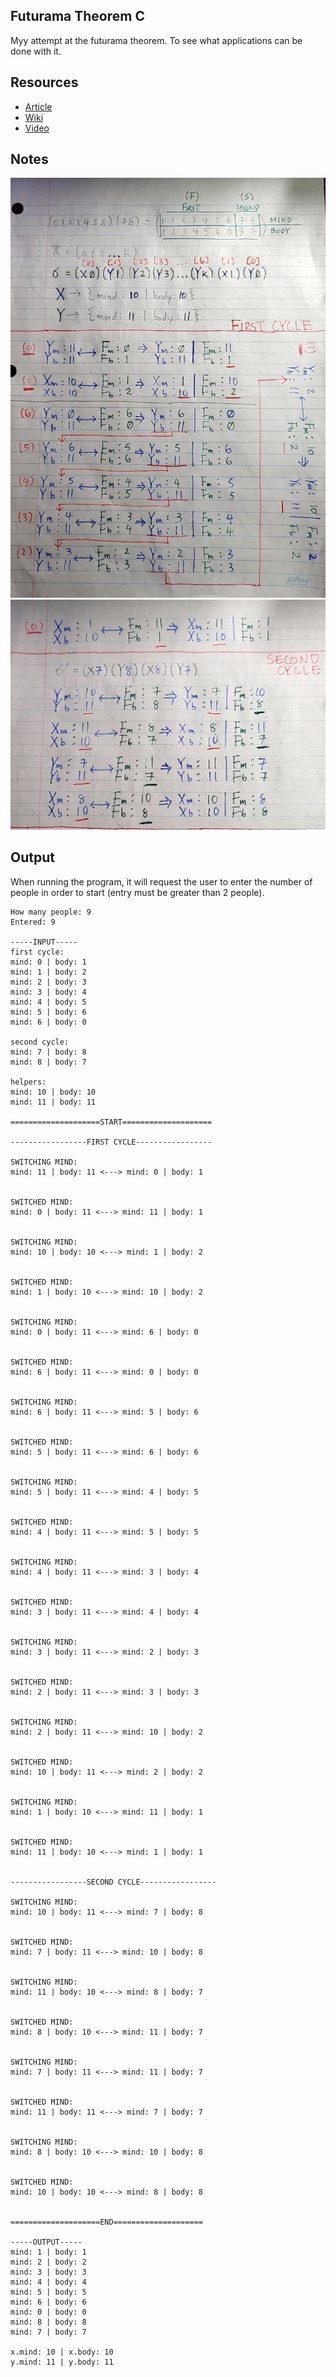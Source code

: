 ## Futurama Theorem C

Myy attempt at the futurama theorem. To see what applications can be done with it.

## Resources
* [Article](https://medium.com/@mikaeldavidsson/the-futurama-theorem-103980db677b)
* [Wiki](https://theinfosphere.org/Futurama_theorem)
* [Video](https://www.youtube.com/watch?v=ILmrtHlP9xY)

## Notes
![firstpage](./first_page.jpg)
![secondpage](./second_page.jpg)

## Output
When running the program, it will request the user to enter the number of people in order to start (entry must be greater than 2 people). 

```
How many people: 9
Entered: 9

-----INPUT-----
first cycle:
mind: 0 | body: 1
mind: 1 | body: 2
mind: 2 | body: 3
mind: 3 | body: 4
mind: 4 | body: 5
mind: 5 | body: 6
mind: 6 | body: 0

second cycle:
mind: 7 | body: 8
mind: 8 | body: 7

helpers:
mind: 10 | body: 10 
mind: 11 | body: 11

====================START====================

-----------------FIRST CYCLE-----------------

SWITCHING MIND:
mind: 11 | body: 11 <---> mind: 0 | body: 1


SWITCHED MIND:
mind: 0 | body: 11 <---> mind: 11 | body: 1


SWITCHING MIND:
mind: 10 | body: 10 <---> mind: 1 | body: 2


SWITCHED MIND:
mind: 1 | body: 10 <---> mind: 10 | body: 2


SWITCHING MIND:
mind: 0 | body: 11 <---> mind: 6 | body: 0


SWITCHED MIND:
mind: 6 | body: 11 <---> mind: 0 | body: 0


SWITCHING MIND:
mind: 6 | body: 11 <---> mind: 5 | body: 6


SWITCHED MIND:
mind: 5 | body: 11 <---> mind: 6 | body: 6


SWITCHING MIND:
mind: 5 | body: 11 <---> mind: 4 | body: 5


SWITCHED MIND:
mind: 4 | body: 11 <---> mind: 5 | body: 5


SWITCHING MIND:
mind: 4 | body: 11 <---> mind: 3 | body: 4


SWITCHED MIND:
mind: 3 | body: 11 <---> mind: 4 | body: 4


SWITCHING MIND:
mind: 3 | body: 11 <---> mind: 2 | body: 3


SWITCHED MIND:
mind: 2 | body: 11 <---> mind: 3 | body: 3


SWITCHING MIND:
mind: 2 | body: 11 <---> mind: 10 | body: 2


SWITCHED MIND:
mind: 10 | body: 11 <---> mind: 2 | body: 2


SWITCHING MIND:
mind: 1 | body: 10 <---> mind: 11 | body: 1


SWITCHED MIND:
mind: 11 | body: 10 <---> mind: 1 | body: 1


-----------------SECOND CYCLE-----------------

SWITCHING MIND:
mind: 10 | body: 11 <---> mind: 7 | body: 8


SWITCHED MIND:
mind: 7 | body: 11 <---> mind: 10 | body: 8


SWITCHING MIND:
mind: 11 | body: 10 <---> mind: 8 | body: 7


SWITCHED MIND:
mind: 8 | body: 10 <---> mind: 11 | body: 7


SWITCHING MIND:
mind: 7 | body: 11 <---> mind: 11 | body: 7


SWITCHED MIND:
mind: 11 | body: 11 <---> mind: 7 | body: 7


SWITCHING MIND:
mind: 8 | body: 10 <---> mind: 10 | body: 8


SWITCHED MIND:
mind: 10 | body: 10 <---> mind: 8 | body: 8


====================END====================

-----OUTPUT-----
mind: 1 | body: 1
mind: 2 | body: 2
mind: 3 | body: 3
mind: 4 | body: 4
mind: 5 | body: 5
mind: 6 | body: 6
mind: 0 | body: 0
mind: 8 | body: 8
mind: 7 | body: 7

x.mind: 10 | x.body: 10
y.mind: 11 | y.body: 11


```